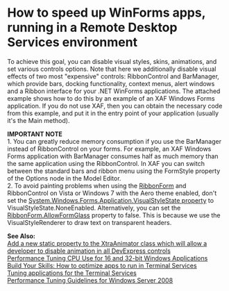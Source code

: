 # How to speed up WinForms apps, running in a Remote Desktop Services environment


<p>To achieve this goal, you can disable visual styles, skins, animations, and set various controls options. Note that here we additionally disable visual effects of two most "expensive" controls: RibbonControl and BarManager, which provide bars, docking functionality, context menus, alert windows and a Ribbon interface for your .NET WinForms applications. The attached example shows how to do this by an example of an XAF Windows Forms application. If you do not use XAF, then you can obtain the necessary code from this example, and put it in the entry point of your application (usually it's the Main method).</p>
<p><strong>IMPORTANT NOTE</strong><br /> 1. You can greatly reduce memory consumption if you use the BarManager instead of RibbonControl on your forms. For example, an XAF Windows Forms application with BarManager consumes half as much memory than the same application using the RibbonControl. In XAF you can switch between the standard bars and ribbon menu using the FormStyle property of the Options node in the Model Editor.<br /> 2. To avoid painting problems when using the <a href="http://documentation.devexpress.com/#WindowsForms/CustomDocument2642"><u>RibbonForm</u></a> and RibbonControl on Vista or Windows 7 with the Aero theme enabled, don't set the <a href="http://msdn.microsoft.com/en-us/library/system.windows.forms.application.visualstylestate.aspx"><u>System.Windows.Forms.Application.VisualStyleState property</u></a> to VisualStyleState.NoneEnabled. Alternatively, you can set the <a href="http://documentation.devexpress.com/#WindowsForms/DevExpressXtraBarsRibbonRibbonForm_AllowFormGlasstopic"><u>RibbonForm.AllowFormGlass</u></a> property to false. This is because we use the VisualStyleRenderer to draw text on transparent headers.</p>
<p><strong>See Also:</strong><br /> <a href="https://www.devexpress.com/Support/Center/p/S33335">Add a new static property to the XtraAnimator class which will allow a developer to disable animation in all DevExpress controls</a><br /> <a href="http://support.microsoft.com/kb/186628"><u>Performance Tuning CPU Use for 16 and 32-bit Windows Applications</u></a><br /> <a href="http://www.techrepublic.com/article/build-your-skills-how-to-optimize-apps-to-run-in-terminal-services/"><u>Build Your Skills: How to optimize apps to run in Terminal Services</u></a><br /> <a href="http://www.techrepublic.com/article/solutionbase-tuning-applications-for-the-terminal-services/"><u>Tuning applications for the Terminal Services</u></a><br /> <a href="http://www.microsoft.com/whdc/system/sysperf/Perf_tun_srv.mspx"><u>Performance Tuning Guidelines for Windows Server 2008</u></a></p>

<br/>


